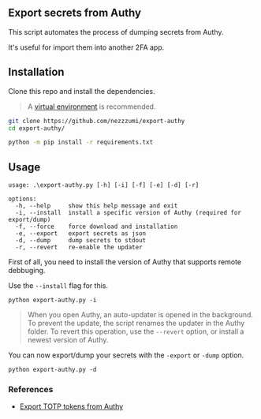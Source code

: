 ## Export secrets from Authy

This script automates the process of dumping secrets from Authy.

It's useful for import them into another 2FA app.

## Installation

Clone this repo and install the dependencies.

> A [virtual environment](https://docs.python.org/3/library/venv.html) is recommended.

```bash
git clone https://github.com/nezzzumi/export-authy
cd export-authy/

python -m pip install -r requirements.txt
```

## Usage
```
usage: .\export-authy.py [-h] [-i] [-f] [-e] [-d] [-r]

options:
  -h, --help     show this help message and exit
  -i, --install  install a specific version of Authy (required for export/dump)
  -f, --force    force download and installation
  -e, --export   export secrets as json
  -d, --dump     dump secrets to stdout
  -r, --revert   re-enable the updater
```

First of all, you need to install the version of Authy that supports remote debbuging.

Use the `--install` flag for this.

    python export-authy.py -i

> When you open Authy, an auto-updater is opened in the background. To prevent the update, the script renames the updater in the Authy folder. To revert this operation, use the `--revert` option, or install a newest version of Authy.

You can now export/dump your secrets with the `-export` or `-dump` option.

    python export-authy.py -d

### References

-   [Export TOTP tokens from Authy](https://gist.github.com/gboudreau/94bb0c11a6209c82418d01a59d958c93)

